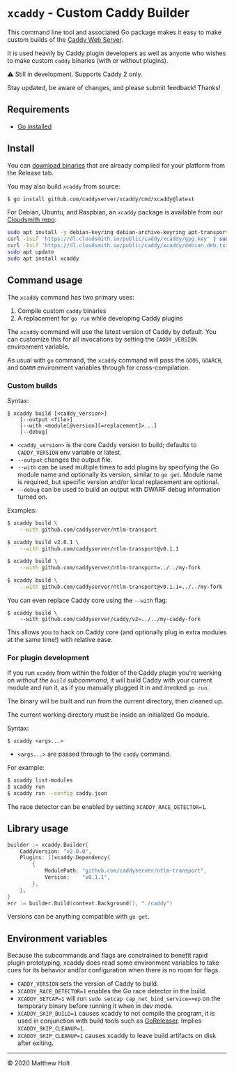 # `xcaddy` - Custom Caddy Builder

This command line tool and associated Go package makes it easy to make custom builds of the [Caddy Web Server](https://github.com/caddyserver/caddy).

It is used heavily by Caddy plugin developers as well as anyone who wishes to make custom `caddy` binaries (with or without plugins).

⚠️ Still in development. Supports Caddy 2 only.

Stay updated, be aware of changes, and please submit feedback! Thanks!

## Requirements

- [Go installed](https://golang.org/doc/install)

## Install

You can [download binaries](https://github.com/caddyserver/xcaddy/releases) that are already compiled for your platform from the Release tab.

You may also build `xcaddy` from source:

```bash
$ go install github.com/caddyserver/xcaddy/cmd/xcaddy@latest
```

For Debian, Ubuntu, and Raspbian, an `xcaddy` package is available from our [Cloudsmith repo](https://cloudsmith.io/~caddy/repos/xcaddy/packages/):

```bash
sudo apt install -y debian-keyring debian-archive-keyring apt-transport-https
curl -1sLf 'https://dl.cloudsmith.io/public/caddy/xcaddy/gpg.key' | sudo apt-key add -
curl -1sLf 'https://dl.cloudsmith.io/public/caddy/xcaddy/debian.deb.txt' | sudo tee /etc/apt/sources.list.d/caddy-xcaddy.list
sudo apt update
sudo apt install xcaddy
```

## Command usage

The `xcaddy` command has two primary uses:

1. Compile custom `caddy` binaries
2. A replacement for `go run` while developing Caddy plugins

The `xcaddy` command will use the latest version of Caddy by default. You can customize this for all invocations by setting the `CADDY_VERSION` environment variable.

As usual with `go` command, the `xcaddy` command will pass the `GOOS`, `GOARCH`, and `GOARM` environment variables through for cross-compilation.

### Custom builds

Syntax:

```
$ xcaddy build [<caddy_version>]
    [--output <file>]
    [--with <module[@version][=replacement]>...]
    [--debug]
```

- `<caddy_version>` is the core Caddy version to build; defaults to `CADDY_VERSION` env variable or latest.
- `--output` changes the output file.
- `--with` can be used multiple times to add plugins by specifying the Go module name and optionally its version, similar to `go get`. Module name is required, but specific version and/or local replacement are optional.
- `--debug` can be used to build an output with DWARF debug information turned on.

Examples:

```bash
$ xcaddy build \
    --with github.com/caddyserver/ntlm-transport

$ xcaddy build v2.0.1 \
    --with github.com/caddyserver/ntlm-transport@v0.1.1

$ xcaddy build \
    --with github.com/caddyserver/ntlm-transport=../../my-fork

$ xcaddy build \
    --with github.com/caddyserver/ntlm-transport@v0.1.1=../../my-fork
```

You can even replace Caddy core using the `--with` flag:

```
$ xcaddy build \
    --with github.com/caddyserver/caddy/v2=../../my-caddy-fork
```

This allows you to hack on Caddy core (and optionally plug in extra modules at the same time!) with relative ease.

### For plugin development

If you run `xcaddy` from within the folder of the Caddy plugin you're working on _without the `build` subcommand_, it will build Caddy with your current module and run it, as if you manually plugged it in and invoked `go run`.

The binary will be built and run from the current directory, then cleaned up.

The current working directory must be inside an initialized Go module.

Syntax:

```
$ xcaddy <args...>
```

- `<args...>` are passed through to the `caddy` command.

For example:

```bash
$ xcaddy list-modules
$ xcaddy run
$ xcaddy run --config caddy.json
```

The race detector can be enabled by setting `XCADDY_RACE_DETECTOR=1`.

## Library usage

```go
builder := xcaddy.Builder{
	CaddyVersion: "v2.0.0",
	Plugins: []xcaddy.Dependency{
		{
			ModulePath: "github.com/caddyserver/ntlm-transport",
			Version:    "v0.1.1",
		},
	},
}
err := builder.Build(context.Background(), "./caddy")
```

Versions can be anything compatible with `go get`.

## Environment variables

Because the subcommands and flags are constrained to benefit rapid plugin prototyping, xcaddy does read some environment variables to take cues for its behavior and/or configuration when there is no room for flags.

- `CADDY_VERSION` sets the version of Caddy to build.
- `XCADDY_RACE_DETECTOR=1` enables the Go race detector in the build.
- `XCADDY_SETCAP=1` will run `sudo setcap cap_net_bind_service=+ep` on the temporary binary before running it when in dev mode.
- `XCADDY_SKIP_BUILD=1` causes xcaddy to not compile the program, it is used in conjunction with build tools such as [GoReleaser](https://goreleaser.com). Implies `XCADDY_SKIP_CLEANUP=1`.
- `XCADDY_SKIP_CLEANUP=1` causes xcaddy to leave build artifacts on disk after exiting.

---

&copy; 2020 Matthew Holt
